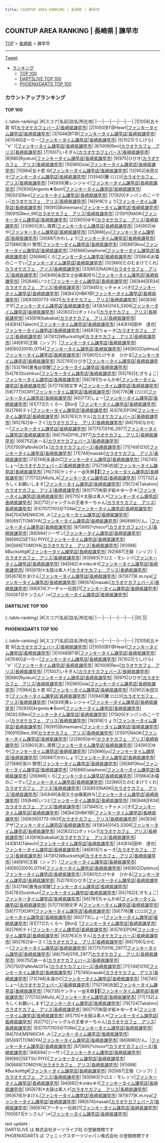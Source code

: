 ```yaml
---
title: COUNTUP AREA RANKING | 長崎県 | 諫早市
---
```

## COUNTUP AREA RANKING | 長崎県 | 諫早市

[TOP](/darts/rank/) > [長崎県](/darts/rank/長崎県/) > 諫早市

___

<a href="https://twitter.com/share?ref_src=twsrc%5Etfw" data-text="COUNTUP AREA RANKING | 長崎県諫早市" class="twitter-share-button" data-hashtags="DARTSLIVE,PHOENIXDARTS,darts,ダーツ" data-show-count="false">Tweet</a>

* [ランキング](#カウントアップランキング)
    * [TOP 100](#top-100)
    * [DARTSLIVE TOP 100](#dartslive-top-100)
    * [PHOENIXDARTS TOP 100](#phoenixdarts-top-100)

### カウントアップランキング

#### TOP 100



{:.table-ranking}
|#|スコア|名前|店名|所在地|
|---|---|---|---|---|
|1|1058|<span class="rank-name-pd"><span class="pro-icon-pd"></span>五十君 仰</span>|<a href="https://vs.phoenixdarts.com/jp/shop/shopDetailInfo/s_91743?s_seq=91743">カラオケカフェバース</a>|<a href="/darts/rank/長崎県/諫早市">長崎県諫早市</a>|
|2|1050|<span class="rank-name-pd">BT@Heart</span>|<a href="https://vs.phoenixdarts.com/jp/shop/shopDetailInfo/s_9416?s_seq=9416">ファンキータイム諫早店</a>|<a href="/darts/rank/長崎県/諫早市">長崎県諫早市</a>|
|3|1048|<span class="rank-name-pd">BT@</span>|<a href="https://vs.phoenixdarts.com/jp/shop/shopDetailInfo/s_9416?s_seq=9416">ファンキータイム諫早店</a>|<a href="/darts/rank/長崎県/諫早市">長崎県諫早市</a>|
|4|1040|<span class="rank-name-pd">ぽーりー</span>|<a href="https://vs.phoenixdarts.com/jp/shop/shopDetailInfo/s_9416?s_seq=9416">ファンキータイム諫早店</a>|<a href="/darts/rank/長崎県/諫早市">長崎県諫早市</a>|
|5|1023|<span class="rank-name-pd">うしけら( ˆ∀ˆ )</span>|<a href="https://vs.phoenixdarts.com/jp/shop/shopDetailInfo/s_9416?s_seq=9416">ファンキータイム諫早店</a>|<a href="/darts/rank/長崎県/諫早市">長崎県諫早市</a>|
|6|1009|<span class="rank-name-pd">Revi</span>|<a href="https://vs.phoenixdarts.com/jp/shop/shopDetailInfo/s_69885?s_seq=69885">カラオケカフェ　アリス</a>|<a href="/darts/rank/長崎県/諫早市">長崎県諫早市</a>|
|7|1007|<span class="rank-name-pd">いそぎん</span>|<a href="https://vs.phoenixdarts.com/jp/shop/shopDetailInfo/s_91743?s_seq=91743">カラオケカフェバース</a>|<a href="/darts/rank/長崎県/諫早市">長崎県諫早市</a>|
|8|980|<span class="rank-name-pd">Ryokun</span>|<a href="https://vs.phoenixdarts.com/jp/shop/shopDetailInfo/s_9416?s_seq=9416">ファンキータイム諫早店</a>|<a href="/darts/rank/長崎県/諫早市">長崎県諫早市</a>|
|9|975|<span class="rank-name-pd">ひびき</span>|<a href="https://vs.phoenixdarts.com/jp/shop/shopDetailInfo/s_69885?s_seq=69885">カラオケカフェ　アリス</a>|<a href="/darts/rank/長崎県/諫早市">長崎県諫早市</a>|
|10|965|<span class="rank-name-pd">isla</span>|<a href="https://vs.phoenixdarts.com/jp/shop/shopDetailInfo/s_9416?s_seq=9416">ファンキータイム諫早店</a>|<a href="/darts/rank/長崎県/諫早市">長崎県諫早市</a>|
|11|964|<span class="rank-name-pd"><span class="pro-icon-pd"></span>五十君 仰</span>|<a href="https://vs.phoenixdarts.com/jp/shop/shopDetailInfo/s_9416?s_seq=9416">ファンキータイム諫早店</a>|<a href="/darts/rank/長崎県/諫早市">長崎県諫早市</a>|
|12|952|<span class="rank-name-pd">永田又士</span>|<a href="https://vs.phoenixdarts.com/jp/shop/shopDetailInfo/s_9416?s_seq=9416">ファンキータイム諫早店</a>|<a href="/darts/rank/長崎県/諫早市">長崎県諫早市</a>|
|13|940|<span class="rank-name-pd">騰 (ｺｺｺｺ)</span>|<a href="https://vs.phoenixdarts.com/jp/shop/shopDetailInfo/s_69885?s_seq=69885">カラオケカフェ　アリス</a>|<a href="/darts/rank/長崎県/諫早市">長崎県諫早市</a>|
|14|939|<span class="rank-name-pd">黄レンジャイ</span>|<a href="https://vs.phoenixdarts.com/jp/shop/shopDetailInfo/s_9416?s_seq=9416">ファンキータイム諫早店</a>|<a href="/darts/rank/長崎県/諫早市">長崎県諫早市</a>|
|15|930|<span class="rank-name-pd">Argento★Bom!</span>|<a href="https://vs.phoenixdarts.com/jp/shop/shopDetailInfo/s_9416?s_seq=9416">ファンキータイム諫早店</a>|<a href="/darts/rank/長崎県/諫早市">長崎県諫早市</a>|
|16|923|<span class="rank-name-pd">Revi</span>|<a href="https://vs.phoenixdarts.com/jp/shop/shopDetailInfo/s_9416?s_seq=9416">ファンキータイム諫早店</a>|<a href="/darts/rank/長崎県/諫早市">長崎県諫早市</a>|
|17|920|<span class="rank-name-pd">チンパンのこーでぃ</span>|<a href="https://vs.phoenixdarts.com/jp/shop/shopDetailInfo/s_69885?s_seq=69885">カラオケカフェ　アリス</a>|<a href="/darts/rank/長崎県/諫早市">長崎県諫早市</a>|
|18|918|<span class="rank-name-pd">りょう</span>|<a href="https://vs.phoenixdarts.com/jp/shop/shopDetailInfo/s_9416?s_seq=9416">ファンキータイム諫早店</a>|<a href="/darts/rank/長崎県/諫早市">長崎県諫早市</a>|
|19|915|<span class="rank-name-pd">Bohemians</span>|<a href="https://vs.phoenixdarts.com/jp/shop/shopDetailInfo/s_9416?s_seq=9416">ファンキータイム諫早店</a>|<a href="/darts/rank/長崎県/諫早市">長崎県諫早市</a>|
|19|915|<span class="rank-name-pd">Revi_99</span>|<a href="https://vs.phoenixdarts.com/jp/shop/shopDetailInfo/s_69885?s_seq=69885">カラオケカフェ　アリス</a>|<a href="/darts/rank/長崎県/諫早市">長崎県諫早市</a>|
|21|911|<span class="rank-name-pd">NA0Ki</span>|<a href="https://vs.phoenixdarts.com/jp/shop/shopDetailInfo/s_9416?s_seq=9416">ファンキータイム諫早店</a>|<a href="/darts/rank/長崎県/諫早市">長崎県諫早市</a>|
|22|905|<span class="rank-name-pd">ゆや</span>|<a href="https://vs.phoenixdarts.com/jp/shop/shopDetailInfo/s_69885?s_seq=69885">カラオケカフェ　アリス</a>|<a href="/darts/rank/長崎県/諫早市">長崎県諫早市</a>|
|23|903|<span class="rank-name-pd">流し満貫</span>|<a href="https://vs.phoenixdarts.com/jp/shop/shopDetailInfo/s_9416?s_seq=9416">ファンキータイム諫早店</a>|<a href="/darts/rank/長崎県/諫早市">長崎県諫早市</a>|
|24|902|<span class="rank-name-pd">ゆや</span>|<a href="https://vs.phoenixdarts.com/jp/shop/shopDetailInfo/s_9416?s_seq=9416">ファンキータイム諫早店</a>|<a href="/darts/rank/長崎県/諫早市">長崎県諫早市</a>|
|25|896|<span class="rank-name-pd">yu</span>|<a href="https://vs.phoenixdarts.com/jp/shop/shopDetailInfo/s_9416?s_seq=9416">ファンキータイム諫早店</a>|<a href="/darts/rank/長崎県/諫早市">長崎県諫早市</a>|
|26|887|<span class="rank-name-pd">かわしょう</span>|<a href="https://vs.phoenixdarts.com/jp/shop/shopDetailInfo/s_9416?s_seq=9416">ファンキータイム諫早店</a>|<a href="/darts/rank/長崎県/諫早市">長崎県諫早市</a>|
|27|886|<span class="rank-name-pd"><span class="pro-icon-pd"></span>宮川 賢悟</span>|<a href="https://vs.phoenixdarts.com/jp/shop/shopDetailInfo/s_9416?s_seq=9416">ファンキータイム諫早店</a>|<a href="/darts/rank/長崎県/諫早市">長崎県諫早市</a>|
|28|881|<span class="rank-name-pd">Kou</span>|<a href="https://vs.phoenixdarts.com/jp/shop/shopDetailInfo/s_9416?s_seq=9416">ファンキータイム諫早店</a>|<a href="/darts/rank/長崎県/諫早市">長崎県諫早市</a>|
|29|866|<span class="rank-name-pd">seiphone</span>|<a href="https://vs.phoenixdarts.com/jp/shop/shopDetailInfo/s_9416?s_seq=9416">ファンキータイム諫早店</a>|<a href="/darts/rank/長崎県/諫早市">長崎県諫早市</a>|
|29|866|<span class="rank-name-pd">くろ</span>|<a href="https://vs.phoenixdarts.com/jp/shop/shopDetailInfo/s_9416?s_seq=9416">ファンキータイム諫早店</a>|<a href="/darts/rank/長崎県/諫早市">長崎県諫早市</a>|
|31|864|<span class="rank-name-pd">お猿のこーでぃ</span>|<a href="https://vs.phoenixdarts.com/jp/shop/shopDetailInfo/s_9416?s_seq=9416">ファンキータイム諫早店</a>|<a href="/darts/rank/長崎県/諫早市">長崎県諫早市</a>|
|32|860|<span class="rank-name-pd">たのむまけてくれ</span>|<a href="https://vs.phoenixdarts.com/jp/shop/shopDetailInfo/s_69885?s_seq=69885">カラオケカフェ　アリス</a>|<a href="/darts/rank/長崎県/諫早市">長崎県諫早市</a>|
|33|853|<span class="rank-name-pd">NA0Ki</span>|<a href="https://vs.phoenixdarts.com/jp/shop/shopDetailInfo/s_69885?s_seq=69885">カラオケカフェ　アリス</a>|<a href="/darts/rank/長崎県/諫早市">長崎県諫早市</a>|
|34|849|<span class="rank-name-pd">永田又士@痛風持ち</span>|<a href="https://vs.phoenixdarts.com/jp/shop/shopDetailInfo/s_9416?s_seq=9416">ファンキータイム諫早店</a>|<a href="/darts/rank/長崎県/諫早市">長崎県諫早市</a>|
|35|848|<span class="rank-name-pd">いつと</span>|<a href="https://vs.phoenixdarts.com/jp/shop/shopDetailInfo/s_9416?s_seq=9416">ファンキータイム諫早店</a>|<a href="/darts/rank/長崎県/諫早市">長崎県諫早市</a>|
|36|846|<span class="rank-name-pd">ER34</span>|<a href="https://vs.phoenixdarts.com/jp/shop/shopDetailInfo/s_69885?s_seq=69885">カラオケカフェ　アリス</a>|<a href="/darts/rank/長崎県/諫早市">長崎県諫早市</a>|
|37|845|<span class="rank-name-pd">ヒッチャメン[き]</span>|<a href="https://vs.phoenixdarts.com/jp/shop/shopDetailInfo/s_9416?s_seq=9416">ファンキータイム諫早店</a>|<a href="/darts/rank/長崎県/諫早市">長崎県諫早市</a>|
|38|843|<span class="rank-name-pd">HBK1@</span>|<a href="https://vs.phoenixdarts.com/jp/shop/shopDetailInfo/s_9416?s_seq=9416">ファンキータイム諫早店</a>|<a href="/darts/rank/長崎県/諫早市">長崎県諫早市</a>|
|39|839|<span class="rank-name-pd">0773-0831</span>|<a href="https://vs.phoenixdarts.com/jp/shop/shopDetailInfo/s_69885?s_seq=69885">カラオケカフェ　アリス</a>|<a href="/darts/rank/長崎県/諫早市">長崎県諫早市</a>|
|40|838|<span class="rank-name-pd">アザ</span>|<a href="https://vs.phoenixdarts.com/jp/shop/shopDetailInfo/s_9416?s_seq=9416">ファンキータイム諫早店</a>|<a href="/darts/rank/長崎県/諫早市">長崎県諫早市</a>|
|41|834|<span class="rank-name-pd">0143_5306</span>|<a href="https://vs.phoenixdarts.com/jp/shop/shopDetailInfo/s_9416?s_seq=9416">ファンキータイム諫早店</a>|<a href="/darts/rank/長崎県/諫早市">長崎県諫早市</a>|
|42|832|<span class="rank-name-pd">ロボットLv.1</span>|<a href="https://vs.phoenixdarts.com/jp/shop/shopDetailInfo/s_69885?s_seq=69885">カラオケカフェ　アリス</a>|<a href="/darts/rank/長崎県/諫早市">長崎県諫早市</a>|
|43|818|<span class="rank-name-pd">bababat</span>|<a href="https://vs.phoenixdarts.com/jp/shop/shopDetailInfo/s_69885?s_seq=69885">カラオケカフェ　アリス</a>|<a href="/darts/rank/長崎県/諫早市">長崎県諫早市</a>|
|44|814|<span class="rank-name-pd">Takechi</span>|<a href="https://vs.phoenixdarts.com/jp/shop/shopDetailInfo/s_9416?s_seq=9416">ファンキータイム諫早店</a>|<a href="/darts/rank/長崎県/諫早市">長崎県諫早市</a>|
|44|814|<span class="rank-name-pd">田中　達也</span>|<a href="https://vs.phoenixdarts.com/jp/shop/shopDetailInfo/s_9416?s_seq=9416">ファンキータイム諫早店</a>|<a href="/darts/rank/長崎県/諫早市">長崎県諫早市</a>|
|46|813|<span class="rank-name-pd">りゅーき</span>|<a href="https://vs.phoenixdarts.com/jp/shop/shopDetailInfo/s_69885?s_seq=69885">カラオケカフェ　アリス</a>|<a href="/darts/rank/長崎県/諫早市">長崎県諫早市</a>|
|47|812|<span class="rank-name-pd">¥Buckstttg¥</span>|<a href="https://vs.phoenixdarts.com/jp/shop/shopDetailInfo/s_69885?s_seq=69885">カラオケカフェ　アリス</a>|<a href="/darts/rank/長崎県/諫早市">長崎県諫早市</a>|
|48|810|<span class="rank-name-pd">王騎（ンッフ）</span>|<a href="https://vs.phoenixdarts.com/jp/shop/shopDetailInfo/s_9416?s_seq=9416">ファンキータイム諫早店</a>|<a href="/darts/rank/長崎県/諫早市">長崎県諫早市</a>|
|49|802|<span class="rank-name-pd">0010_0754</span>|<a href="https://vs.phoenixdarts.com/jp/shop/shopDetailInfo/s_9416?s_seq=9416">ファンキータイム諫早店</a>|<a href="/darts/rank/長崎県/諫早市">長崎県諫早市</a>|
|49|802|<span class="rank-name-pd">Optimus</span>|<a href="https://vs.phoenixdarts.com/jp/shop/shopDetailInfo/s_9416?s_seq=9416">ファンキータイム諫早店</a>|<a href="/darts/rank/長崎県/諫早市">長崎県諫早市</a>|
|51|801|<span class="rank-name-pd">たけやま　ひかる</span>|<a href="https://vs.phoenixdarts.com/jp/shop/shopDetailInfo/s_9416?s_seq=9416">ファンキータイム諫早店</a>|<a href="/darts/rank/長崎県/諫早市">長崎県諫早市</a>|
|52|793|<span class="rank-name-pd">ひびき</span>|<a href="https://vs.phoenixdarts.com/jp/shop/shopDetailInfo/s_9416?s_seq=9416">ファンキータイム諫早店</a>|<a href="/darts/rank/長崎県/諫早市">長崎県諫早市</a>|
|53|786|<span class="rank-name-pd">蒼鬼@覚醒</span>|<a href="https://vs.phoenixdarts.com/jp/shop/shopDetailInfo/s_9416?s_seq=9416">ファンキータイム諫早店</a>|<a href="/darts/rank/長崎県/諫早市">長崎県諫早市</a>|
|54|783|<span class="rank-name-pd">toshikun</span>|<a href="https://vs.phoenixdarts.com/jp/shop/shopDetailInfo/s_9416?s_seq=9416">ファンキータイム諫早店</a>|<a href="/darts/rank/長崎県/諫早市">長崎県諫早市</a>|
|55|782|<span class="rank-name-pd">むぎちょこ</span>|<a href="https://vs.phoenixdarts.com/jp/shop/shopDetailInfo/s_9416?s_seq=9416">ファンキータイム諫早店</a>|<a href="/darts/rank/長崎県/諫早市">長崎県諫早市</a>|
|56|781|<span class="rank-name-pd">ちゃんかめ</span>|<a href="https://vs.phoenixdarts.com/jp/shop/shopDetailInfo/s_9416?s_seq=9416">ファンキータイム諫早店</a>|<a href="/darts/rank/長崎県/諫早市">長崎県諫早市</a>|
|57|778|<span class="rank-name-pd">頭文字 A</span>|<a href="https://vs.phoenixdarts.com/jp/shop/shopDetailInfo/s_9416?s_seq=9416">ファンキータイム諫早店</a>|<a href="/darts/rank/長崎県/諫早市">長崎県諫早市</a>|
|58|777|<span class="rank-name-pd">XORY</span>|<a href="https://vs.phoenixdarts.com/jp/shop/shopDetailInfo/s_9416?s_seq=9416">ファンキータイム諫早店</a>|<a href="/darts/rank/長崎県/諫早市">長崎県諫早市</a>|
|59|776|<span class="rank-name-pd">騰 (ｺｺｺｺ)</span>|<a href="https://vs.phoenixdarts.com/jp/shop/shopDetailInfo/s_9416?s_seq=9416">ファンキータイム諫早店</a>|<a href="/darts/rank/長崎県/諫早市">長崎県諫早市</a>|
|60|773|<span class="rank-name-pd">しょー</span>|<a href="https://vs.phoenixdarts.com/jp/shop/shopDetailInfo/s_9416?s_seq=9416">ファンキータイム諫早店</a>|<a href="/darts/rank/長崎県/諫早市">長崎県諫早市</a>|
|61|772|<span class="rank-name-pd">たくろ～【Bon】</span>|<a href="https://vs.phoenixdarts.com/jp/shop/shopDetailInfo/s_9416?s_seq=9416">ファンキータイム諫早店</a>|<a href="/darts/rank/長崎県/諫早市">長崎県諫早市</a>|
|62|769|<span class="rank-name-pd">テト</span>|<a href="https://vs.phoenixdarts.com/jp/shop/shopDetailInfo/s_9416?s_seq=9416">ファンキータイム諫早店</a>|<a href="/darts/rank/長崎県/諫早市">長崎県諫早市</a>|
|63|763|<span class="rank-name-pd">PON</span>|<a href="https://vs.phoenixdarts.com/jp/shop/shopDetailInfo/s_9416?s_seq=9416">ファンキータイム諫早店</a>|<a href="/darts/rank/長崎県/諫早市">長崎県諫早市</a>|
|63|763|<span class="rank-name-pd">カヲル</span>|<a href="https://vs.phoenixdarts.com/jp/shop/shopDetailInfo/s_91743?s_seq=91743">カラオケカフェバース</a>|<a href="/darts/rank/長崎県/諫早市">長崎県諫早市</a>|
|65|762|<span class="rank-name-pd">ゆーさく</span>|<a href="https://vs.phoenixdarts.com/jp/shop/shopDetailInfo/s_69885?s_seq=69885">カラオケカフェ　アリス</a>|<a href="/darts/rank/長崎県/諫早市">長崎県諫早市</a>|
|66|759|<span class="rank-name-pd">なかむー</span>|<a href="https://vs.phoenixdarts.com/jp/shop/shopDetailInfo/s_9416?s_seq=9416">ファンキータイム諫早店</a>|<a href="/darts/rank/長崎県/諫早市">長崎県諫早市</a>|
|67|757|<span class="rank-name-pd">0116_2977</span>|<a href="https://vs.phoenixdarts.com/jp/shop/shopDetailInfo/s_9416?s_seq=9416">ファンキータイム諫早店</a>|<a href="/darts/rank/長崎県/諫早市">長崎県諫早市</a>|
|68|754|<span class="rank-name-pd">0116_2977</span>|<a href="https://vs.phoenixdarts.com/jp/shop/shopDetailInfo/s_69885?s_seq=69885">カラオケカフェ　アリス</a>|<a href="/darts/rank/長崎県/諫早市">長崎県諫早市</a>|
|69|752|<span class="rank-name-pd">あーる</span>|<a href="https://vs.phoenixdarts.com/jp/shop/shopDetailInfo/s_91743?s_seq=91743">カラオケカフェバース</a>|<a href="/darts/rank/長崎県/諫早市">長崎県諫早市</a>|
|70|750|<span class="rank-name-pd">PaNnAkOtTa.</span>|<a href="https://vs.phoenixdarts.com/jp/shop/shopDetailInfo/s_91743?s_seq=91743">カラオケカフェバース</a>|<a href="/darts/rank/長崎県/諫早市">長崎県諫早市</a>|
|71|749|<span class="rank-name-pd">1210</span>|<a href="https://vs.phoenixdarts.com/jp/shop/shopDetailInfo/s_9416?s_seq=9416">ファンキータイム諫早店</a>|<a href="/darts/rank/長崎県/諫早市">長崎県諫早市</a>|
|71|749|<span class="rank-name-pd">masaki</span>|<a href="https://vs.phoenixdarts.com/jp/shop/shopDetailInfo/s_69885?s_seq=69885">カラオケカフェ　アリス</a>|<a href="/darts/rank/長崎県/諫早市">長崎県諫早市</a>|
|73|748|<span class="rank-name-pd">永遠のC</span>|<a href="https://vs.phoenixdarts.com/jp/shop/shopDetailInfo/s_9416?s_seq=9416">ファンキータイム諫早店</a>|<a href="/darts/rank/長崎県/諫早市">長崎県諫早市</a>|
|74|745|<span class="rank-name-pd">しょ〜</span>|<a href="https://vs.phoenixdarts.com/jp/shop/shopDetailInfo/s_91743?s_seq=91743">カラオケカフェバース</a>|<a href="/darts/rank/長崎県/諫早市">長崎県諫早市</a>|
|75|738|<span class="rank-name-pd">坊鼠</span>|<a href="https://vs.phoenixdarts.com/jp/shop/shopDetailInfo/s_9416?s_seq=9416">ファンキータイム諫早店</a>|<a href="/darts/rank/長崎県/諫早市">長崎県諫早市</a>|
|76|735|<span class="rank-name-pd">ケンティー@天蜂🐝🍯</span>|<a href="https://vs.phoenixdarts.com/jp/shop/shopDetailInfo/s_9416?s_seq=9416">ファンキータイム諫早店</a>|<a href="/darts/rank/長崎県/諫早市">長崎県諫早市</a>|
|77|732|<span class="rank-name-pd">ARufa_A</span>|<a href="https://vs.phoenixdarts.com/jp/shop/shopDetailInfo/s_9416?s_seq=9416">ファンキータイム諫早店</a>|<a href="/darts/rank/長崎県/諫早市">長崎県諫早市</a>|
|77|732|<span class="rank-name-pd">よろしくお願いします</span>|<a href="https://vs.phoenixdarts.com/jp/shop/shopDetailInfo/s_9416?s_seq=9416">ファンキータイム諫早店</a>|<a href="/darts/rank/長崎県/諫早市">長崎県諫早市</a>|
|79|724|<span class="rank-name-pd">Takahiro</span>|<a href="https://vs.phoenixdarts.com/jp/shop/shopDetailInfo/s_69885?s_seq=69885">カラオケカフェ　アリス</a>|<a href="/darts/rank/長崎県/諫早市">長崎県諫早市</a>|
|80|717|<span class="rank-name-pd">㈲惡ダ組☆ゆ～き☆</span>|<a href="https://vs.phoenixdarts.com/jp/shop/shopDetailInfo/s_9416?s_seq=9416">ファンキータイム諫早店</a>|<a href="/darts/rank/長崎県/諫早市">長崎県諫早市</a>|
|81|715|<span class="rank-name-pd">♰太鼓は素人♰</span>|<a href="https://vs.phoenixdarts.com/jp/shop/shopDetailInfo/s_9416?s_seq=9416">ファンキータイム諫早店</a>|<a href="/darts/rank/長崎県/諫早市">長崎県諫早市</a>|
|82|712|<span class="rank-name-pd">ジャングルの王者ターちゃん</span>|<a href="https://vs.phoenixdarts.com/jp/shop/shopDetailInfo/s_69885?s_seq=69885">カラオケカフェ　アリス</a>|<a href="/darts/rank/長崎県/諫早市">長崎県諫早市</a>|
|83|707|<span class="rank-name-pd">1103＠TONe</span>|<a href="https://vs.phoenixdarts.com/jp/shop/shopDetailInfo/s_9416?s_seq=9416">ファンキータイム諫早店</a>|<a href="/darts/rank/長崎県/諫早市">長崎県諫早市</a>|
|84|704|<span class="rank-name-pd">MENKICHI. Jr.</span>|<a href="https://vs.phoenixdarts.com/jp/shop/shopDetailInfo/s_9416?s_seq=9416">ファンキータイム諫早店</a>|<a href="/darts/rank/長崎県/諫早市">長崎県諫早市</a>|
|85|697|<span class="rank-name-pd">TOMOYA</span>|<a href="https://vs.phoenixdarts.com/jp/shop/shopDetailInfo/s_9416?s_seq=9416">ファンキータイム諫早店</a>|<a href="/darts/rank/長崎県/諫早市">長崎県諫早市</a>|
|86|696|<span class="rank-name-pd">だん。</span>|<a href="https://vs.phoenixdarts.com/jp/shop/shopDetailInfo/s_9416?s_seq=9416">ファンキータイム諫早店</a>|<a href="/darts/rank/長崎県/諫早市">長崎県諫早市</a>|
|87|695|<span class="rank-name-pd">†choco†</span>|<a href="https://vs.phoenixdarts.com/jp/shop/shopDetailInfo/s_91743?s_seq=91743">カラオケカフェバース</a>|<a href="/darts/rank/長崎県/諫早市">長崎県諫早市</a>|
|88|694|<span class="rank-name-pd">ツーザン</span>|<a href="https://vs.phoenixdarts.com/jp/shop/shopDetailInfo/s_9416?s_seq=9416">ファンキータイム諫早店</a>|<a href="/darts/rank/長崎県/諫早市">長崎県諫早市</a>|
|89|692|<span class="rank-name-pd">SETSU PIYO</span>|<a href="https://vs.phoenixdarts.com/jp/shop/shopDetailInfo/s_9416?s_seq=9416">ファンキータイム諫早店</a>|<a href="/darts/rank/長崎県/諫早市">長崎県諫早市</a>|
|90|689|<span class="rank-name-pd">TOMOYA</span>|<a href="https://vs.phoenixdarts.com/jp/shop/shopDetailInfo/s_69885?s_seq=69885">カラオケカフェ　アリス</a>|<a href="/darts/rank/長崎県/諫早市">長崎県諫早市</a>|
|91|688|<span class="rank-name-pd">¥Buckstttg¥</span>|<a href="https://vs.phoenixdarts.com/jp/shop/shopDetailInfo/s_9416?s_seq=9416">ファンキータイム諫早店</a>|<a href="/darts/rank/長崎県/諫早市">長崎県諫早市</a>|
|92|687|<span class="rank-name-pd">王騎（ンッフ）</span>|<a href="https://vs.phoenixdarts.com/jp/shop/shopDetailInfo/s_69885?s_seq=69885">カラオケカフェ　アリス</a>|<a href="/darts/rank/長崎県/諫早市">長崎県諫早市</a>|
|93|683|<span class="rank-name-pd">クロエ・モレッツ</span>|<a href="https://vs.phoenixdarts.com/jp/shop/shopDetailInfo/s_9416?s_seq=9416">ファンキータイム諫早店</a>|<a href="/darts/rank/長崎県/諫早市">長崎県諫早市</a>|
|94|682|<span class="rank-name-pd">☆miko☆Ⅱ</span>|<a href="https://vs.phoenixdarts.com/jp/shop/shopDetailInfo/s_9416?s_seq=9416">ファンキータイム諫早店</a>|<a href="/darts/rank/長崎県/諫早市">長崎県諫早市</a>|
|95|678|<span class="rank-name-pd">♰太鼓は素人♰</span>|<a href="https://vs.phoenixdarts.com/jp/shop/shopDetailInfo/s_69885?s_seq=69885">カラオケカフェ　アリス</a>|<a href="/darts/rank/長崎県/諫早市">長崎県諫早市</a>|
|95|678|<span class="rank-name-pd">かまけん</span>|<a href="https://vs.phoenixdarts.com/jp/shop/shopDetailInfo/s_9416?s_seq=9416">ファンキータイム諫早店</a>|<a href="/darts/rank/長崎県/諫早市">長崎県諫早市</a>|
|97|677|<span class="rank-name-pd">K.m.nya</span>|<a href="https://vs.phoenixdarts.com/jp/shop/shopDetailInfo/s_9416?s_seq=9416">ファンキータイム諫早店</a>|<a href="/darts/rank/長崎県/諫早市">長崎県諫早市</a>|
|98|674|<span class="rank-name-pd">masaki</span>|<a href="https://vs.phoenixdarts.com/jp/shop/shopDetailInfo/s_91743?s_seq=91743">カラオケカフェバース</a>|<a href="/darts/rank/長崎県/諫早市">長崎県諫早市</a>|
|98|674|<span class="rank-name-pd">アーチャー伝説21</span>|<a href="https://vs.phoenixdarts.com/jp/shop/shopDetailInfo/s_9416?s_seq=9416">ファンキータイム諫早店</a>|<a href="/darts/rank/長崎県/諫早市">長崎県諫早市</a>|
|100|673|<span class="rank-name-pd">ケンさんﾃﾞｼ⭐︎</span>|<a href="https://vs.phoenixdarts.com/jp/shop/shopDetailInfo/s_9416?s_seq=9416">ファンキータイム諫早店</a>|<a href="/darts/rank/長崎県/諫早市">長崎県諫早市</a>|


#### DARTSLIVE TOP 100



{:.table-ranking}
|#|スコア|名前|店名|所在地|
|---|---|---|---|---|
||0|<span class="rank-name-dl"> </span>|<a href=""></a>|<a href="/darts/rank//"></a>|


#### PHOENIXDARTS TOP 100



{:.table-ranking}
|#|スコア|名前|店名|所在地|
|---|---|---|---|---|
|1|1058|<span class="rank-name-pd"><span class="pro-icon-pd"></span>五十君 仰</span>|<a href="https://vs.phoenixdarts.com/jp/shop/shopDetailInfo/s_91743?s_seq=91743">カラオケカフェバース</a>|<a href="/darts/rank/長崎県/諫早市">長崎県諫早市</a>|
|2|1050|<span class="rank-name-pd">BT@Heart</span>|<a href="https://vs.phoenixdarts.com/jp/shop/shopDetailInfo/s_9416?s_seq=9416">ファンキータイム諫早店</a>|<a href="/darts/rank/長崎県/諫早市">長崎県諫早市</a>|
|3|1048|<span class="rank-name-pd">BT@</span>|<a href="https://vs.phoenixdarts.com/jp/shop/shopDetailInfo/s_9416?s_seq=9416">ファンキータイム諫早店</a>|<a href="/darts/rank/長崎県/諫早市">長崎県諫早市</a>|
|4|1040|<span class="rank-name-pd">ぽーりー</span>|<a href="https://vs.phoenixdarts.com/jp/shop/shopDetailInfo/s_9416?s_seq=9416">ファンキータイム諫早店</a>|<a href="/darts/rank/長崎県/諫早市">長崎県諫早市</a>|
|5|1023|<span class="rank-name-pd">うしけら( ˆ∀ˆ )</span>|<a href="https://vs.phoenixdarts.com/jp/shop/shopDetailInfo/s_9416?s_seq=9416">ファンキータイム諫早店</a>|<a href="/darts/rank/長崎県/諫早市">長崎県諫早市</a>|
|6|1009|<span class="rank-name-pd">Revi</span>|<a href="https://vs.phoenixdarts.com/jp/shop/shopDetailInfo/s_69885?s_seq=69885">カラオケカフェ　アリス</a>|<a href="/darts/rank/長崎県/諫早市">長崎県諫早市</a>|
|7|1007|<span class="rank-name-pd">いそぎん</span>|<a href="https://vs.phoenixdarts.com/jp/shop/shopDetailInfo/s_91743?s_seq=91743">カラオケカフェバース</a>|<a href="/darts/rank/長崎県/諫早市">長崎県諫早市</a>|
|8|980|<span class="rank-name-pd">Ryokun</span>|<a href="https://vs.phoenixdarts.com/jp/shop/shopDetailInfo/s_9416?s_seq=9416">ファンキータイム諫早店</a>|<a href="/darts/rank/長崎県/諫早市">長崎県諫早市</a>|
|9|975|<span class="rank-name-pd">ひびき</span>|<a href="https://vs.phoenixdarts.com/jp/shop/shopDetailInfo/s_69885?s_seq=69885">カラオケカフェ　アリス</a>|<a href="/darts/rank/長崎県/諫早市">長崎県諫早市</a>|
|10|965|<span class="rank-name-pd">isla</span>|<a href="https://vs.phoenixdarts.com/jp/shop/shopDetailInfo/s_9416?s_seq=9416">ファンキータイム諫早店</a>|<a href="/darts/rank/長崎県/諫早市">長崎県諫早市</a>|
|11|964|<span class="rank-name-pd"><span class="pro-icon-pd"></span>五十君 仰</span>|<a href="https://vs.phoenixdarts.com/jp/shop/shopDetailInfo/s_9416?s_seq=9416">ファンキータイム諫早店</a>|<a href="/darts/rank/長崎県/諫早市">長崎県諫早市</a>|
|12|952|<span class="rank-name-pd">永田又士</span>|<a href="https://vs.phoenixdarts.com/jp/shop/shopDetailInfo/s_9416?s_seq=9416">ファンキータイム諫早店</a>|<a href="/darts/rank/長崎県/諫早市">長崎県諫早市</a>|
|13|940|<span class="rank-name-pd">騰 (ｺｺｺｺ)</span>|<a href="https://vs.phoenixdarts.com/jp/shop/shopDetailInfo/s_69885?s_seq=69885">カラオケカフェ　アリス</a>|<a href="/darts/rank/長崎県/諫早市">長崎県諫早市</a>|
|14|939|<span class="rank-name-pd">黄レンジャイ</span>|<a href="https://vs.phoenixdarts.com/jp/shop/shopDetailInfo/s_9416?s_seq=9416">ファンキータイム諫早店</a>|<a href="/darts/rank/長崎県/諫早市">長崎県諫早市</a>|
|15|930|<span class="rank-name-pd">Argento★Bom!</span>|<a href="https://vs.phoenixdarts.com/jp/shop/shopDetailInfo/s_9416?s_seq=9416">ファンキータイム諫早店</a>|<a href="/darts/rank/長崎県/諫早市">長崎県諫早市</a>|
|16|923|<span class="rank-name-pd">Revi</span>|<a href="https://vs.phoenixdarts.com/jp/shop/shopDetailInfo/s_9416?s_seq=9416">ファンキータイム諫早店</a>|<a href="/darts/rank/長崎県/諫早市">長崎県諫早市</a>|
|17|920|<span class="rank-name-pd">チンパンのこーでぃ</span>|<a href="https://vs.phoenixdarts.com/jp/shop/shopDetailInfo/s_69885?s_seq=69885">カラオケカフェ　アリス</a>|<a href="/darts/rank/長崎県/諫早市">長崎県諫早市</a>|
|18|918|<span class="rank-name-pd">りょう</span>|<a href="https://vs.phoenixdarts.com/jp/shop/shopDetailInfo/s_9416?s_seq=9416">ファンキータイム諫早店</a>|<a href="/darts/rank/長崎県/諫早市">長崎県諫早市</a>|
|19|915|<span class="rank-name-pd">Bohemians</span>|<a href="https://vs.phoenixdarts.com/jp/shop/shopDetailInfo/s_9416?s_seq=9416">ファンキータイム諫早店</a>|<a href="/darts/rank/長崎県/諫早市">長崎県諫早市</a>|
|19|915|<span class="rank-name-pd">Revi_99</span>|<a href="https://vs.phoenixdarts.com/jp/shop/shopDetailInfo/s_69885?s_seq=69885">カラオケカフェ　アリス</a>|<a href="/darts/rank/長崎県/諫早市">長崎県諫早市</a>|
|21|911|<span class="rank-name-pd">NA0Ki</span>|<a href="https://vs.phoenixdarts.com/jp/shop/shopDetailInfo/s_9416?s_seq=9416">ファンキータイム諫早店</a>|<a href="/darts/rank/長崎県/諫早市">長崎県諫早市</a>|
|22|905|<span class="rank-name-pd">ゆや</span>|<a href="https://vs.phoenixdarts.com/jp/shop/shopDetailInfo/s_69885?s_seq=69885">カラオケカフェ　アリス</a>|<a href="/darts/rank/長崎県/諫早市">長崎県諫早市</a>|
|23|903|<span class="rank-name-pd">流し満貫</span>|<a href="https://vs.phoenixdarts.com/jp/shop/shopDetailInfo/s_9416?s_seq=9416">ファンキータイム諫早店</a>|<a href="/darts/rank/長崎県/諫早市">長崎県諫早市</a>|
|24|902|<span class="rank-name-pd">ゆや</span>|<a href="https://vs.phoenixdarts.com/jp/shop/shopDetailInfo/s_9416?s_seq=9416">ファンキータイム諫早店</a>|<a href="/darts/rank/長崎県/諫早市">長崎県諫早市</a>|
|25|896|<span class="rank-name-pd">yu</span>|<a href="https://vs.phoenixdarts.com/jp/shop/shopDetailInfo/s_9416?s_seq=9416">ファンキータイム諫早店</a>|<a href="/darts/rank/長崎県/諫早市">長崎県諫早市</a>|
|26|887|<span class="rank-name-pd">かわしょう</span>|<a href="https://vs.phoenixdarts.com/jp/shop/shopDetailInfo/s_9416?s_seq=9416">ファンキータイム諫早店</a>|<a href="/darts/rank/長崎県/諫早市">長崎県諫早市</a>|
|27|886|<span class="rank-name-pd"><span class="pro-icon-pd"></span>宮川 賢悟</span>|<a href="https://vs.phoenixdarts.com/jp/shop/shopDetailInfo/s_9416?s_seq=9416">ファンキータイム諫早店</a>|<a href="/darts/rank/長崎県/諫早市">長崎県諫早市</a>|
|28|881|<span class="rank-name-pd">Kou</span>|<a href="https://vs.phoenixdarts.com/jp/shop/shopDetailInfo/s_9416?s_seq=9416">ファンキータイム諫早店</a>|<a href="/darts/rank/長崎県/諫早市">長崎県諫早市</a>|
|29|866|<span class="rank-name-pd">seiphone</span>|<a href="https://vs.phoenixdarts.com/jp/shop/shopDetailInfo/s_9416?s_seq=9416">ファンキータイム諫早店</a>|<a href="/darts/rank/長崎県/諫早市">長崎県諫早市</a>|
|29|866|<span class="rank-name-pd">くろ</span>|<a href="https://vs.phoenixdarts.com/jp/shop/shopDetailInfo/s_9416?s_seq=9416">ファンキータイム諫早店</a>|<a href="/darts/rank/長崎県/諫早市">長崎県諫早市</a>|
|31|864|<span class="rank-name-pd">お猿のこーでぃ</span>|<a href="https://vs.phoenixdarts.com/jp/shop/shopDetailInfo/s_9416?s_seq=9416">ファンキータイム諫早店</a>|<a href="/darts/rank/長崎県/諫早市">長崎県諫早市</a>|
|32|860|<span class="rank-name-pd">たのむまけてくれ</span>|<a href="https://vs.phoenixdarts.com/jp/shop/shopDetailInfo/s_69885?s_seq=69885">カラオケカフェ　アリス</a>|<a href="/darts/rank/長崎県/諫早市">長崎県諫早市</a>|
|33|853|<span class="rank-name-pd">NA0Ki</span>|<a href="https://vs.phoenixdarts.com/jp/shop/shopDetailInfo/s_69885?s_seq=69885">カラオケカフェ　アリス</a>|<a href="/darts/rank/長崎県/諫早市">長崎県諫早市</a>|
|34|849|<span class="rank-name-pd">永田又士@痛風持ち</span>|<a href="https://vs.phoenixdarts.com/jp/shop/shopDetailInfo/s_9416?s_seq=9416">ファンキータイム諫早店</a>|<a href="/darts/rank/長崎県/諫早市">長崎県諫早市</a>|
|35|848|<span class="rank-name-pd">いつと</span>|<a href="https://vs.phoenixdarts.com/jp/shop/shopDetailInfo/s_9416?s_seq=9416">ファンキータイム諫早店</a>|<a href="/darts/rank/長崎県/諫早市">長崎県諫早市</a>|
|36|846|<span class="rank-name-pd">ER34</span>|<a href="https://vs.phoenixdarts.com/jp/shop/shopDetailInfo/s_69885?s_seq=69885">カラオケカフェ　アリス</a>|<a href="/darts/rank/長崎県/諫早市">長崎県諫早市</a>|
|37|845|<span class="rank-name-pd">ヒッチャメン[き]</span>|<a href="https://vs.phoenixdarts.com/jp/shop/shopDetailInfo/s_9416?s_seq=9416">ファンキータイム諫早店</a>|<a href="/darts/rank/長崎県/諫早市">長崎県諫早市</a>|
|38|843|<span class="rank-name-pd">HBK1@</span>|<a href="https://vs.phoenixdarts.com/jp/shop/shopDetailInfo/s_9416?s_seq=9416">ファンキータイム諫早店</a>|<a href="/darts/rank/長崎県/諫早市">長崎県諫早市</a>|
|39|839|<span class="rank-name-pd">0773-0831</span>|<a href="https://vs.phoenixdarts.com/jp/shop/shopDetailInfo/s_69885?s_seq=69885">カラオケカフェ　アリス</a>|<a href="/darts/rank/長崎県/諫早市">長崎県諫早市</a>|
|40|838|<span class="rank-name-pd">アザ</span>|<a href="https://vs.phoenixdarts.com/jp/shop/shopDetailInfo/s_9416?s_seq=9416">ファンキータイム諫早店</a>|<a href="/darts/rank/長崎県/諫早市">長崎県諫早市</a>|
|41|834|<span class="rank-name-pd">0143_5306</span>|<a href="https://vs.phoenixdarts.com/jp/shop/shopDetailInfo/s_9416?s_seq=9416">ファンキータイム諫早店</a>|<a href="/darts/rank/長崎県/諫早市">長崎県諫早市</a>|
|42|832|<span class="rank-name-pd">ロボットLv.1</span>|<a href="https://vs.phoenixdarts.com/jp/shop/shopDetailInfo/s_69885?s_seq=69885">カラオケカフェ　アリス</a>|<a href="/darts/rank/長崎県/諫早市">長崎県諫早市</a>|
|43|818|<span class="rank-name-pd">bababat</span>|<a href="https://vs.phoenixdarts.com/jp/shop/shopDetailInfo/s_69885?s_seq=69885">カラオケカフェ　アリス</a>|<a href="/darts/rank/長崎県/諫早市">長崎県諫早市</a>|
|44|814|<span class="rank-name-pd">Takechi</span>|<a href="https://vs.phoenixdarts.com/jp/shop/shopDetailInfo/s_9416?s_seq=9416">ファンキータイム諫早店</a>|<a href="/darts/rank/長崎県/諫早市">長崎県諫早市</a>|
|44|814|<span class="rank-name-pd">田中　達也</span>|<a href="https://vs.phoenixdarts.com/jp/shop/shopDetailInfo/s_9416?s_seq=9416">ファンキータイム諫早店</a>|<a href="/darts/rank/長崎県/諫早市">長崎県諫早市</a>|
|46|813|<span class="rank-name-pd">りゅーき</span>|<a href="https://vs.phoenixdarts.com/jp/shop/shopDetailInfo/s_69885?s_seq=69885">カラオケカフェ　アリス</a>|<a href="/darts/rank/長崎県/諫早市">長崎県諫早市</a>|
|47|812|<span class="rank-name-pd">¥Buckstttg¥</span>|<a href="https://vs.phoenixdarts.com/jp/shop/shopDetailInfo/s_69885?s_seq=69885">カラオケカフェ　アリス</a>|<a href="/darts/rank/長崎県/諫早市">長崎県諫早市</a>|
|48|810|<span class="rank-name-pd">王騎（ンッフ）</span>|<a href="https://vs.phoenixdarts.com/jp/shop/shopDetailInfo/s_9416?s_seq=9416">ファンキータイム諫早店</a>|<a href="/darts/rank/長崎県/諫早市">長崎県諫早市</a>|
|49|802|<span class="rank-name-pd">0010_0754</span>|<a href="https://vs.phoenixdarts.com/jp/shop/shopDetailInfo/s_9416?s_seq=9416">ファンキータイム諫早店</a>|<a href="/darts/rank/長崎県/諫早市">長崎県諫早市</a>|
|49|802|<span class="rank-name-pd">Optimus</span>|<a href="https://vs.phoenixdarts.com/jp/shop/shopDetailInfo/s_9416?s_seq=9416">ファンキータイム諫早店</a>|<a href="/darts/rank/長崎県/諫早市">長崎県諫早市</a>|
|51|801|<span class="rank-name-pd">たけやま　ひかる</span>|<a href="https://vs.phoenixdarts.com/jp/shop/shopDetailInfo/s_9416?s_seq=9416">ファンキータイム諫早店</a>|<a href="/darts/rank/長崎県/諫早市">長崎県諫早市</a>|
|52|793|<span class="rank-name-pd">ひびき</span>|<a href="https://vs.phoenixdarts.com/jp/shop/shopDetailInfo/s_9416?s_seq=9416">ファンキータイム諫早店</a>|<a href="/darts/rank/長崎県/諫早市">長崎県諫早市</a>|
|53|786|<span class="rank-name-pd">蒼鬼@覚醒</span>|<a href="https://vs.phoenixdarts.com/jp/shop/shopDetailInfo/s_9416?s_seq=9416">ファンキータイム諫早店</a>|<a href="/darts/rank/長崎県/諫早市">長崎県諫早市</a>|
|54|783|<span class="rank-name-pd">toshikun</span>|<a href="https://vs.phoenixdarts.com/jp/shop/shopDetailInfo/s_9416?s_seq=9416">ファンキータイム諫早店</a>|<a href="/darts/rank/長崎県/諫早市">長崎県諫早市</a>|
|55|782|<span class="rank-name-pd">むぎちょこ</span>|<a href="https://vs.phoenixdarts.com/jp/shop/shopDetailInfo/s_9416?s_seq=9416">ファンキータイム諫早店</a>|<a href="/darts/rank/長崎県/諫早市">長崎県諫早市</a>|
|56|781|<span class="rank-name-pd">ちゃんかめ</span>|<a href="https://vs.phoenixdarts.com/jp/shop/shopDetailInfo/s_9416?s_seq=9416">ファンキータイム諫早店</a>|<a href="/darts/rank/長崎県/諫早市">長崎県諫早市</a>|
|57|778|<span class="rank-name-pd">頭文字 A</span>|<a href="https://vs.phoenixdarts.com/jp/shop/shopDetailInfo/s_9416?s_seq=9416">ファンキータイム諫早店</a>|<a href="/darts/rank/長崎県/諫早市">長崎県諫早市</a>|
|58|777|<span class="rank-name-pd">XORY</span>|<a href="https://vs.phoenixdarts.com/jp/shop/shopDetailInfo/s_9416?s_seq=9416">ファンキータイム諫早店</a>|<a href="/darts/rank/長崎県/諫早市">長崎県諫早市</a>|
|59|776|<span class="rank-name-pd">騰 (ｺｺｺｺ)</span>|<a href="https://vs.phoenixdarts.com/jp/shop/shopDetailInfo/s_9416?s_seq=9416">ファンキータイム諫早店</a>|<a href="/darts/rank/長崎県/諫早市">長崎県諫早市</a>|
|60|773|<span class="rank-name-pd">しょー</span>|<a href="https://vs.phoenixdarts.com/jp/shop/shopDetailInfo/s_9416?s_seq=9416">ファンキータイム諫早店</a>|<a href="/darts/rank/長崎県/諫早市">長崎県諫早市</a>|
|61|772|<span class="rank-name-pd">たくろ～【Bon】</span>|<a href="https://vs.phoenixdarts.com/jp/shop/shopDetailInfo/s_9416?s_seq=9416">ファンキータイム諫早店</a>|<a href="/darts/rank/長崎県/諫早市">長崎県諫早市</a>|
|62|769|<span class="rank-name-pd">テト</span>|<a href="https://vs.phoenixdarts.com/jp/shop/shopDetailInfo/s_9416?s_seq=9416">ファンキータイム諫早店</a>|<a href="/darts/rank/長崎県/諫早市">長崎県諫早市</a>|
|63|763|<span class="rank-name-pd">PON</span>|<a href="https://vs.phoenixdarts.com/jp/shop/shopDetailInfo/s_9416?s_seq=9416">ファンキータイム諫早店</a>|<a href="/darts/rank/長崎県/諫早市">長崎県諫早市</a>|
|63|763|<span class="rank-name-pd">カヲル</span>|<a href="https://vs.phoenixdarts.com/jp/shop/shopDetailInfo/s_91743?s_seq=91743">カラオケカフェバース</a>|<a href="/darts/rank/長崎県/諫早市">長崎県諫早市</a>|
|65|762|<span class="rank-name-pd">ゆーさく</span>|<a href="https://vs.phoenixdarts.com/jp/shop/shopDetailInfo/s_69885?s_seq=69885">カラオケカフェ　アリス</a>|<a href="/darts/rank/長崎県/諫早市">長崎県諫早市</a>|
|66|759|<span class="rank-name-pd">なかむー</span>|<a href="https://vs.phoenixdarts.com/jp/shop/shopDetailInfo/s_9416?s_seq=9416">ファンキータイム諫早店</a>|<a href="/darts/rank/長崎県/諫早市">長崎県諫早市</a>|
|67|757|<span class="rank-name-pd">0116_2977</span>|<a href="https://vs.phoenixdarts.com/jp/shop/shopDetailInfo/s_9416?s_seq=9416">ファンキータイム諫早店</a>|<a href="/darts/rank/長崎県/諫早市">長崎県諫早市</a>|
|68|754|<span class="rank-name-pd">0116_2977</span>|<a href="https://vs.phoenixdarts.com/jp/shop/shopDetailInfo/s_69885?s_seq=69885">カラオケカフェ　アリス</a>|<a href="/darts/rank/長崎県/諫早市">長崎県諫早市</a>|
|69|752|<span class="rank-name-pd">あーる</span>|<a href="https://vs.phoenixdarts.com/jp/shop/shopDetailInfo/s_91743?s_seq=91743">カラオケカフェバース</a>|<a href="/darts/rank/長崎県/諫早市">長崎県諫早市</a>|
|70|750|<span class="rank-name-pd">PaNnAkOtTa.</span>|<a href="https://vs.phoenixdarts.com/jp/shop/shopDetailInfo/s_91743?s_seq=91743">カラオケカフェバース</a>|<a href="/darts/rank/長崎県/諫早市">長崎県諫早市</a>|
|71|749|<span class="rank-name-pd">1210</span>|<a href="https://vs.phoenixdarts.com/jp/shop/shopDetailInfo/s_9416?s_seq=9416">ファンキータイム諫早店</a>|<a href="/darts/rank/長崎県/諫早市">長崎県諫早市</a>|
|71|749|<span class="rank-name-pd">masaki</span>|<a href="https://vs.phoenixdarts.com/jp/shop/shopDetailInfo/s_69885?s_seq=69885">カラオケカフェ　アリス</a>|<a href="/darts/rank/長崎県/諫早市">長崎県諫早市</a>|
|73|748|<span class="rank-name-pd">永遠のC</span>|<a href="https://vs.phoenixdarts.com/jp/shop/shopDetailInfo/s_9416?s_seq=9416">ファンキータイム諫早店</a>|<a href="/darts/rank/長崎県/諫早市">長崎県諫早市</a>|
|74|745|<span class="rank-name-pd">しょ〜</span>|<a href="https://vs.phoenixdarts.com/jp/shop/shopDetailInfo/s_91743?s_seq=91743">カラオケカフェバース</a>|<a href="/darts/rank/長崎県/諫早市">長崎県諫早市</a>|
|75|738|<span class="rank-name-pd">坊鼠</span>|<a href="https://vs.phoenixdarts.com/jp/shop/shopDetailInfo/s_9416?s_seq=9416">ファンキータイム諫早店</a>|<a href="/darts/rank/長崎県/諫早市">長崎県諫早市</a>|
|76|735|<span class="rank-name-pd">ケンティー@天蜂🐝🍯</span>|<a href="https://vs.phoenixdarts.com/jp/shop/shopDetailInfo/s_9416?s_seq=9416">ファンキータイム諫早店</a>|<a href="/darts/rank/長崎県/諫早市">長崎県諫早市</a>|
|77|732|<span class="rank-name-pd">ARufa_A</span>|<a href="https://vs.phoenixdarts.com/jp/shop/shopDetailInfo/s_9416?s_seq=9416">ファンキータイム諫早店</a>|<a href="/darts/rank/長崎県/諫早市">長崎県諫早市</a>|
|77|732|<span class="rank-name-pd">よろしくお願いします</span>|<a href="https://vs.phoenixdarts.com/jp/shop/shopDetailInfo/s_9416?s_seq=9416">ファンキータイム諫早店</a>|<a href="/darts/rank/長崎県/諫早市">長崎県諫早市</a>|
|79|724|<span class="rank-name-pd">Takahiro</span>|<a href="https://vs.phoenixdarts.com/jp/shop/shopDetailInfo/s_69885?s_seq=69885">カラオケカフェ　アリス</a>|<a href="/darts/rank/長崎県/諫早市">長崎県諫早市</a>|
|80|717|<span class="rank-name-pd">㈲惡ダ組☆ゆ～き☆</span>|<a href="https://vs.phoenixdarts.com/jp/shop/shopDetailInfo/s_9416?s_seq=9416">ファンキータイム諫早店</a>|<a href="/darts/rank/長崎県/諫早市">長崎県諫早市</a>|
|81|715|<span class="rank-name-pd">♰太鼓は素人♰</span>|<a href="https://vs.phoenixdarts.com/jp/shop/shopDetailInfo/s_9416?s_seq=9416">ファンキータイム諫早店</a>|<a href="/darts/rank/長崎県/諫早市">長崎県諫早市</a>|
|82|712|<span class="rank-name-pd">ジャングルの王者ターちゃん</span>|<a href="https://vs.phoenixdarts.com/jp/shop/shopDetailInfo/s_69885?s_seq=69885">カラオケカフェ　アリス</a>|<a href="/darts/rank/長崎県/諫早市">長崎県諫早市</a>|
|83|707|<span class="rank-name-pd">1103＠TONe</span>|<a href="https://vs.phoenixdarts.com/jp/shop/shopDetailInfo/s_9416?s_seq=9416">ファンキータイム諫早店</a>|<a href="/darts/rank/長崎県/諫早市">長崎県諫早市</a>|
|84|704|<span class="rank-name-pd">MENKICHI. Jr.</span>|<a href="https://vs.phoenixdarts.com/jp/shop/shopDetailInfo/s_9416?s_seq=9416">ファンキータイム諫早店</a>|<a href="/darts/rank/長崎県/諫早市">長崎県諫早市</a>|
|85|697|<span class="rank-name-pd">TOMOYA</span>|<a href="https://vs.phoenixdarts.com/jp/shop/shopDetailInfo/s_9416?s_seq=9416">ファンキータイム諫早店</a>|<a href="/darts/rank/長崎県/諫早市">長崎県諫早市</a>|
|86|696|<span class="rank-name-pd">だん。</span>|<a href="https://vs.phoenixdarts.com/jp/shop/shopDetailInfo/s_9416?s_seq=9416">ファンキータイム諫早店</a>|<a href="/darts/rank/長崎県/諫早市">長崎県諫早市</a>|
|87|695|<span class="rank-name-pd">†choco†</span>|<a href="https://vs.phoenixdarts.com/jp/shop/shopDetailInfo/s_91743?s_seq=91743">カラオケカフェバース</a>|<a href="/darts/rank/長崎県/諫早市">長崎県諫早市</a>|
|88|694|<span class="rank-name-pd">ツーザン</span>|<a href="https://vs.phoenixdarts.com/jp/shop/shopDetailInfo/s_9416?s_seq=9416">ファンキータイム諫早店</a>|<a href="/darts/rank/長崎県/諫早市">長崎県諫早市</a>|
|89|692|<span class="rank-name-pd">SETSU PIYO</span>|<a href="https://vs.phoenixdarts.com/jp/shop/shopDetailInfo/s_9416?s_seq=9416">ファンキータイム諫早店</a>|<a href="/darts/rank/長崎県/諫早市">長崎県諫早市</a>|
|90|689|<span class="rank-name-pd">TOMOYA</span>|<a href="https://vs.phoenixdarts.com/jp/shop/shopDetailInfo/s_69885?s_seq=69885">カラオケカフェ　アリス</a>|<a href="/darts/rank/長崎県/諫早市">長崎県諫早市</a>|
|91|688|<span class="rank-name-pd">¥Buckstttg¥</span>|<a href="https://vs.phoenixdarts.com/jp/shop/shopDetailInfo/s_9416?s_seq=9416">ファンキータイム諫早店</a>|<a href="/darts/rank/長崎県/諫早市">長崎県諫早市</a>|
|92|687|<span class="rank-name-pd">王騎（ンッフ）</span>|<a href="https://vs.phoenixdarts.com/jp/shop/shopDetailInfo/s_69885?s_seq=69885">カラオケカフェ　アリス</a>|<a href="/darts/rank/長崎県/諫早市">長崎県諫早市</a>|
|93|683|<span class="rank-name-pd">クロエ・モレッツ</span>|<a href="https://vs.phoenixdarts.com/jp/shop/shopDetailInfo/s_9416?s_seq=9416">ファンキータイム諫早店</a>|<a href="/darts/rank/長崎県/諫早市">長崎県諫早市</a>|
|94|682|<span class="rank-name-pd">☆miko☆Ⅱ</span>|<a href="https://vs.phoenixdarts.com/jp/shop/shopDetailInfo/s_9416?s_seq=9416">ファンキータイム諫早店</a>|<a href="/darts/rank/長崎県/諫早市">長崎県諫早市</a>|
|95|678|<span class="rank-name-pd">♰太鼓は素人♰</span>|<a href="https://vs.phoenixdarts.com/jp/shop/shopDetailInfo/s_69885?s_seq=69885">カラオケカフェ　アリス</a>|<a href="/darts/rank/長崎県/諫早市">長崎県諫早市</a>|
|95|678|<span class="rank-name-pd">かまけん</span>|<a href="https://vs.phoenixdarts.com/jp/shop/shopDetailInfo/s_9416?s_seq=9416">ファンキータイム諫早店</a>|<a href="/darts/rank/長崎県/諫早市">長崎県諫早市</a>|
|97|677|<span class="rank-name-pd">K.m.nya</span>|<a href="https://vs.phoenixdarts.com/jp/shop/shopDetailInfo/s_9416?s_seq=9416">ファンキータイム諫早店</a>|<a href="/darts/rank/長崎県/諫早市">長崎県諫早市</a>|
|98|674|<span class="rank-name-pd">masaki</span>|<a href="https://vs.phoenixdarts.com/jp/shop/shopDetailInfo/s_91743?s_seq=91743">カラオケカフェバース</a>|<a href="/darts/rank/長崎県/諫早市">長崎県諫早市</a>|
|98|674|<span class="rank-name-pd">アーチャー伝説21</span>|<a href="https://vs.phoenixdarts.com/jp/shop/shopDetailInfo/s_9416?s_seq=9416">ファンキータイム諫早店</a>|<a href="/darts/rank/長崎県/諫早市">長崎県諫早市</a>|
|100|673|<span class="rank-name-pd">ケンさんﾃﾞｼ⭐︎</span>|<a href="https://vs.phoenixdarts.com/jp/shop/shopDetailInfo/s_9416?s_seq=9416">ファンキータイム諫早店</a>|<a href="/darts/rank/長崎県/諫早市">長崎県諫早市</a>|


<div class="footer border-top border-gray-light mt-5 pt-3 text-right text-gray">
    last update : <span style="font-weight: italic" id="foot_last_modified"></span><br />
    DARTSLIVE は 株式会社ダーツライブ社 の登録商標です<br />
    PHOENIXDARTS は フェニックスダーツジャパン株式会社 の登録商標です<br />
</div>

<script src="https://cdnjs.cloudflare.com/ajax/libs/jquery.tablesorter/2.31.3/js/jquery.tablesorter.min.js" integrity="sha512-qzgd5cYSZcosqpzpn7zF2ZId8f/8CHmFKZ8j7mU4OUXTNRd5g+ZHBPsgKEwoqxCtdQvExE5LprwwPAgoicguNg==" crossorigin="anonymous" referrerpolicy="no-referrer"></script>
<link rel="stylesheet" href="https://cdnjs.cloudflare.com/ajax/libs/jquery.tablesorter/2.31.3/css/theme.default.min.css" integrity="sha512-wghhOJkjQX0Lh3NSWvNKeZ0ZpNn+SPVXX1Qyc9OCaogADktxrBiBdKGDoqVUOyhStvMBmJQ8ZdMHiR3wuEq8+w==" crossorigin="anonymous" referrerpolicy="no-referrer" />
<script>
$(function() {
    $(".table-ranking").tablesorter({sortList:[[0, 0]]});
    $("#foot_last_modified").text(formatDate(new Date(document.lastModified), 'yyyy-MM-dd HH:mm:ss'));
});
</script>

<script async src="https://platform.twitter.com/widgets.js" charset="utf-8"></script>